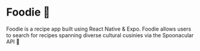 # Foodie 🍔
Foodie is a recipe app built using React Native & Expo. Foodie allows users to search for recipes spanning diverse cultural cusinies via the Spoonacular API 🍕



